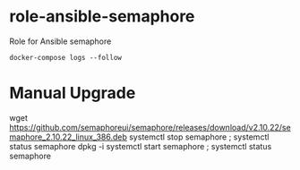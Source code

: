# role-ansible-semaphore
Role for Ansible semaphore


``
docker-compose logs --follow
``



# Manual Upgrade
wget https://github.com/semaphoreui/semaphore/releases/download/v2.10.22/semaphore_2.10.22_linux_386.deb
systemctl stop semaphore ; systemctl status semaphore
dpkg -i
systemctl start semaphore ; systemctl status semaphore
